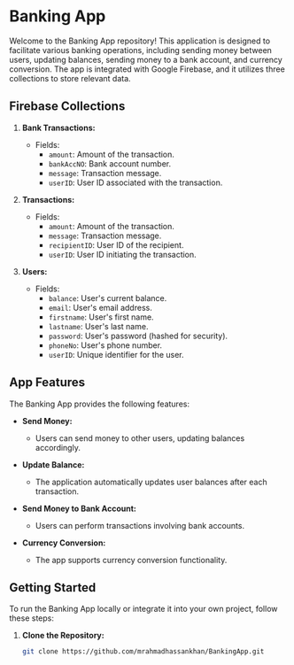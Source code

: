 # Banking App

Welcome to the Banking App repository! This application is designed to facilitate various banking operations, including sending money between users, updating balances, sending money to a bank account, and currency conversion. The app is integrated with Google Firebase, and it utilizes three collections to store relevant data.

## Firebase Collections

1. **Bank Transactions:**
   - Fields:
     - `amount`: Amount of the transaction.
     - `bankAccNO`: Bank account number.
     - `message`: Transaction message.
     - `userID`: User ID associated with the transaction.

2. **Transactions:**
   - Fields:
     - `amount`: Amount of the transaction.
     - `message`: Transaction message.
     - `recipientID`: User ID of the recipient.
     - `userID`: User ID initiating the transaction.

3. **Users:**
   - Fields:
     - `balance`: User's current balance.
     - `email`: User's email address.
     - `firstname`: User's first name.
     - `lastname`: User's last name.
     - `password`: User's password (hashed for security).
     - `phoneNo`: User's phone number.
     - `userID`: Unique identifier for the user.

## App Features

The Banking App provides the following features:

- **Send Money:**
  - Users can send money to other users, updating balances accordingly.
  
- **Update Balance:**
  - The application automatically updates user balances after each transaction.

- **Send Money to Bank Account:**
  - Users can perform transactions involving bank accounts.

- **Currency Conversion:**
  - The app supports currency conversion functionality.

## Getting Started

To run the Banking App locally or integrate it into your own project, follow these steps:

1. **Clone the Repository:**
   ```bash
   git clone https://github.com/mrahmadhassankhan/BankingApp.git
